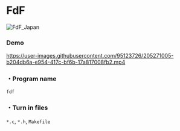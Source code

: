 # FdF
![FdF_Japan](https://user-images.githubusercontent.com/95123726/205271478-274568c2-ae9f-4a64-a710-3654a3abf4cc.png)
### Demo
https://user-images.githubusercontent.com/95123726/205271005-b204db6a-e954-417c-bf6b-17a817008fb2.mp4
### ・Program name
`fdf`
### ・Turn in files
`*.c`, `*.h`, `Makefile`
